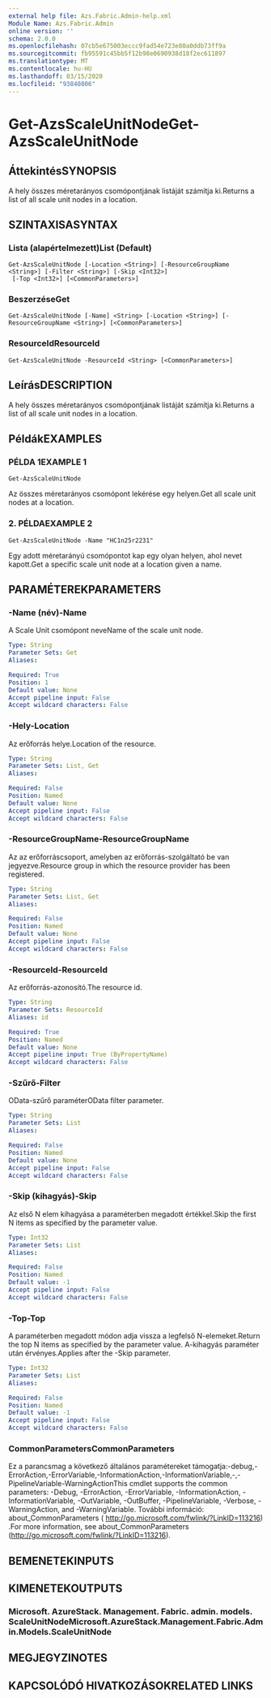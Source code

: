 ```yaml
---
external help file: Azs.Fabric.Admin-help.xml
Module Name: Azs.Fabric.Admin
online version: ''
schema: 2.0.0
ms.openlocfilehash: 07cb5e675003eccc9fad54e723e80a0ddb73ff9a
ms.sourcegitcommit: fb95591c45bb5f12b98e0690938d18f2ec611897
ms.translationtype: MT
ms.contentlocale: hu-HU
ms.lasthandoff: 03/15/2020
ms.locfileid: "93840806"
---
```

# <span data-ttu-id="19f7f-101">Get-AzsScaleUnitNode</span><span class="sxs-lookup"><span data-stu-id="19f7f-101">Get-AzsScaleUnitNode</span></span>

## <span data-ttu-id="19f7f-102">Áttekintés</span><span class="sxs-lookup"><span data-stu-id="19f7f-102">SYNOPSIS</span></span>
<span data-ttu-id="19f7f-103">A hely összes méretarányos csomópontjának listáját számítja ki.</span><span class="sxs-lookup"><span data-stu-id="19f7f-103">Returns a list of all scale unit nodes in a location.</span></span>

## <span data-ttu-id="19f7f-104">SZINTAXISA</span><span class="sxs-lookup"><span data-stu-id="19f7f-104">SYNTAX</span></span>

### <span data-ttu-id="19f7f-105">Lista (alapértelmezett)</span><span class="sxs-lookup"><span data-stu-id="19f7f-105">List (Default)</span></span>
```
Get-AzsScaleUnitNode [-Location <String>] [-ResourceGroupName <String>] [-Filter <String>] [-Skip <Int32>]
 [-Top <Int32>] [<CommonParameters>]
```

### <span data-ttu-id="19f7f-106">Beszerzése</span><span class="sxs-lookup"><span data-stu-id="19f7f-106">Get</span></span>
```
Get-AzsScaleUnitNode [-Name] <String> [-Location <String>] [-ResourceGroupName <String>] [<CommonParameters>]
```

### <span data-ttu-id="19f7f-107">ResourceId</span><span class="sxs-lookup"><span data-stu-id="19f7f-107">ResourceId</span></span>
```
Get-AzsScaleUnitNode -ResourceId <String> [<CommonParameters>]
```

## <span data-ttu-id="19f7f-108">Leírás</span><span class="sxs-lookup"><span data-stu-id="19f7f-108">DESCRIPTION</span></span>
<span data-ttu-id="19f7f-109">A hely összes méretarányos csomópontjának listáját számítja ki.</span><span class="sxs-lookup"><span data-stu-id="19f7f-109">Returns a list of all scale unit nodes in a location.</span></span>

## <span data-ttu-id="19f7f-110">Példák</span><span class="sxs-lookup"><span data-stu-id="19f7f-110">EXAMPLES</span></span>

### <span data-ttu-id="19f7f-111">PÉLDA 1</span><span class="sxs-lookup"><span data-stu-id="19f7f-111">EXAMPLE 1</span></span>
```
Get-AzsScaleUnitNode
```

<span data-ttu-id="19f7f-112">Az összes méretarányos csomópont lekérése egy helyen.</span><span class="sxs-lookup"><span data-stu-id="19f7f-112">Get all scale unit nodes at a location.</span></span>

### <span data-ttu-id="19f7f-113">2. PÉLDA</span><span class="sxs-lookup"><span data-stu-id="19f7f-113">EXAMPLE 2</span></span>
```
Get-AzsScaleUnitNode -Name "HC1n25r2231"
```

<span data-ttu-id="19f7f-114">Egy adott méretarányú csomópontot kap egy olyan helyen, ahol nevet kapott.</span><span class="sxs-lookup"><span data-stu-id="19f7f-114">Get a specific scale unit node at a location given a name.</span></span>

## <span data-ttu-id="19f7f-115">PARAMÉTEREK</span><span class="sxs-lookup"><span data-stu-id="19f7f-115">PARAMETERS</span></span>

### <span data-ttu-id="19f7f-116">-Name (név)</span><span class="sxs-lookup"><span data-stu-id="19f7f-116">-Name</span></span>
<span data-ttu-id="19f7f-117">A Scale Unit csomópont neve</span><span class="sxs-lookup"><span data-stu-id="19f7f-117">Name of the scale unit node.</span></span>

```yaml
Type: String
Parameter Sets: Get
Aliases:

Required: True
Position: 1
Default value: None
Accept pipeline input: False
Accept wildcard characters: False
```

### <span data-ttu-id="19f7f-118">-Hely</span><span class="sxs-lookup"><span data-stu-id="19f7f-118">-Location</span></span>
<span data-ttu-id="19f7f-119">Az erőforrás helye.</span><span class="sxs-lookup"><span data-stu-id="19f7f-119">Location of the resource.</span></span>

```yaml
Type: String
Parameter Sets: List, Get
Aliases:

Required: False
Position: Named
Default value: None
Accept pipeline input: False
Accept wildcard characters: False
```

### <span data-ttu-id="19f7f-120">-ResourceGroupName</span><span class="sxs-lookup"><span data-stu-id="19f7f-120">-ResourceGroupName</span></span>
<span data-ttu-id="19f7f-121">Az az erőforráscsoport, amelyben az erőforrás-szolgáltató be van jegyezve.</span><span class="sxs-lookup"><span data-stu-id="19f7f-121">Resource group in which the resource provider has been registered.</span></span>

```yaml
Type: String
Parameter Sets: List, Get
Aliases:

Required: False
Position: Named
Default value: None
Accept pipeline input: False
Accept wildcard characters: False
```

### <span data-ttu-id="19f7f-122">-ResourceId</span><span class="sxs-lookup"><span data-stu-id="19f7f-122">-ResourceId</span></span>
<span data-ttu-id="19f7f-123">Az erőforrás-azonosító.</span><span class="sxs-lookup"><span data-stu-id="19f7f-123">The resource id.</span></span>

```yaml
Type: String
Parameter Sets: ResourceId
Aliases: id

Required: True
Position: Named
Default value: None
Accept pipeline input: True (ByPropertyName)
Accept wildcard characters: False
```

### <span data-ttu-id="19f7f-124">-Szűrő</span><span class="sxs-lookup"><span data-stu-id="19f7f-124">-Filter</span></span>
<span data-ttu-id="19f7f-125">OData-szűrő paraméter</span><span class="sxs-lookup"><span data-stu-id="19f7f-125">OData filter parameter.</span></span>

```yaml
Type: String
Parameter Sets: List
Aliases:

Required: False
Position: Named
Default value: None
Accept pipeline input: False
Accept wildcard characters: False
```

### <span data-ttu-id="19f7f-126">-Skip (kihagyás)</span><span class="sxs-lookup"><span data-stu-id="19f7f-126">-Skip</span></span>
<span data-ttu-id="19f7f-127">Az első N elem kihagyása a paraméterben megadott értékkel.</span><span class="sxs-lookup"><span data-stu-id="19f7f-127">Skip the first N items as specified by the parameter value.</span></span>

```yaml
Type: Int32
Parameter Sets: List
Aliases:

Required: False
Position: Named
Default value: -1
Accept pipeline input: False
Accept wildcard characters: False
```

### <span data-ttu-id="19f7f-128">-Top</span><span class="sxs-lookup"><span data-stu-id="19f7f-128">-Top</span></span>
<span data-ttu-id="19f7f-129">A paraméterben megadott módon adja vissza a legfelső N-elemeket.</span><span class="sxs-lookup"><span data-stu-id="19f7f-129">Return the top N items as specified by the parameter value.</span></span>
<span data-ttu-id="19f7f-130">A-kihagyás paraméter után érvényes.</span><span class="sxs-lookup"><span data-stu-id="19f7f-130">Applies after the -Skip parameter.</span></span>

```yaml
Type: Int32
Parameter Sets: List
Aliases:

Required: False
Position: Named
Default value: -1
Accept pipeline input: False
Accept wildcard characters: False
```

### <span data-ttu-id="19f7f-131">CommonParameters</span><span class="sxs-lookup"><span data-stu-id="19f7f-131">CommonParameters</span></span>
<span data-ttu-id="19f7f-132">Ez a parancsmag a következő általános paramétereket támogatja:-debug,-ErrorAction,-ErrorVariable,-InformationAction,-InformationVariable,-,-PipelineVariable-WarningAction</span><span class="sxs-lookup"><span data-stu-id="19f7f-132">This cmdlet supports the common parameters: -Debug, -ErrorAction, -ErrorVariable, -InformationAction, -InformationVariable, -OutVariable, -OutBuffer, -PipelineVariable, -Verbose, -WarningAction, and -WarningVariable.</span></span> <span data-ttu-id="19f7f-133">További információ: about_CommonParameters ( http://go.microsoft.com/fwlink/?LinkID=113216) .</span><span class="sxs-lookup"><span data-stu-id="19f7f-133">For more information, see about_CommonParameters (http://go.microsoft.com/fwlink/?LinkID=113216).</span></span>

## <span data-ttu-id="19f7f-134">BEMENETEK</span><span class="sxs-lookup"><span data-stu-id="19f7f-134">INPUTS</span></span>

## <span data-ttu-id="19f7f-135">KIMENETEK</span><span class="sxs-lookup"><span data-stu-id="19f7f-135">OUTPUTS</span></span>

### <span data-ttu-id="19f7f-136">Microsoft. AzureStack. Management. Fabric. admin. models. ScaleUnitNode</span><span class="sxs-lookup"><span data-stu-id="19f7f-136">Microsoft.AzureStack.Management.Fabric.Admin.Models.ScaleUnitNode</span></span>

## <span data-ttu-id="19f7f-137">MEGJEGYZI</span><span class="sxs-lookup"><span data-stu-id="19f7f-137">NOTES</span></span>

## <span data-ttu-id="19f7f-138">KAPCSOLÓDÓ HIVATKOZÁSOK</span><span class="sxs-lookup"><span data-stu-id="19f7f-138">RELATED LINKS</span></span>
